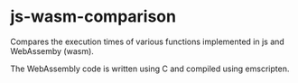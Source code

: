 # js-wasm-comparison
Compares the execution times of various functions implemented in js and WebAssemby (wasm).

The WebAssembly code is written using C and compiled using emscripten.
